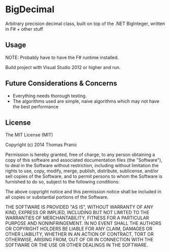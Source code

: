 BigDecimal
==========

Arbitrary precision decimal class, built on top of the .NET BigInteger, written in F# + other stuff

Usage
-----------

NOTE: Probably have to have the F# runtime installed.

Build project with Visual Studio 2012 or higher and run.

Future Considerations & Concerns
-----------
- Everything needs thorough testing.
- The algorithms used are simple, naive algorithms which may not have the best performance

License
-----------

The MIT License (MIT)

Copyright (c) 2014 Thomas Pranic

Permission is hereby granted, free of charge, to any person obtaining a copy
of this software and associated documentation files (the "Software"), to deal
in the Software without restriction, including without limitation the rights
to use, copy, modify, merge, publish, distribute, sublicense, and/or sell
copies of the Software, and to permit persons to whom the Software is
furnished to do so, subject to the following conditions:

The above copyright notice and this permission notice shall be included in
all copies or substantial portions of the Software.

THE SOFTWARE IS PROVIDED "AS IS", WITHOUT WARRANTY OF ANY KIND, EXPRESS OR
IMPLIED, INCLUDING BUT NOT LIMITED TO THE WARRANTIES OF MERCHANTABILITY,
FITNESS FOR A PARTICULAR PURPOSE AND NONINFRINGEMENT. IN NO EVENT SHALL THE
AUTHORS OR COPYRIGHT HOLDERS BE LIABLE FOR ANY CLAIM, DAMAGES OR OTHER
LIABILITY, WHETHER IN AN ACTION OF CONTRACT, TORT OR OTHERWISE, ARISING FROM,
OUT OF OR IN CONNECTION WITH THE SOFTWARE OR THE USE OR OTHER DEALINGS IN
THE SOFTWARE.
